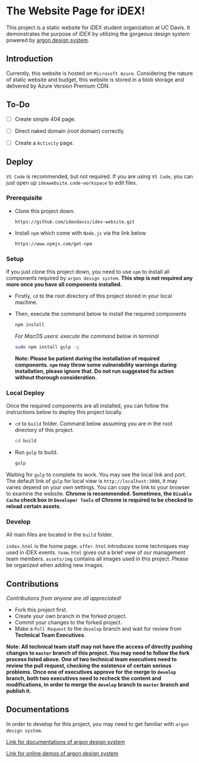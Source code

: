# The Website Page for iDEX!

This project is a static website for iDEX student organization at UC Davis. It demonstrates the purpose of iDEX by utilizing the gorgeous design system powered by [argon design system](https://github.com/creativetimofficial/argon-design-system).



## Introduction

Currently, this website is hosted on `Microsoft Azure`. Considering the nature of static website and budget, this website is stored in a blob storage and delivered by Azure Version Premium CDN.



## To-Do

- [ ] Create simple 404 page.
- [ ] Direct naked domain (root domain) correctly.
- [ ] Create a `Activity` page.



## Deploy

`VS Code` is recommended, but not required. If you are using `VS Code`, you can just open up `idexwebsite.code-workspace` to edit files.

### Prerequisite

* Clone this project down.

  ``` 
  https://github.com/idexdavis/idex-website.git
  ```

* Install `npm` which come with `Node.js` via the link below

  ```
  https://www.npmjs.com/get-npm
  ```



### Setup

If you just clone this project down, you need to use `npm` to install all components required by `argon design system`. **This step is not required any more once you have all components installed.** 

* Firstly, `cd` to the root directory of this project stored in your local machine.

* Then, execute the command below to install the required components

  ```bash
  npm install
  ```
  *For MacOS users: execute the command below in terminal* 
  ```bash
  sudo npm install gulp -g
  ```

  **Note: Please be patient during the installation of required components. `npm` may throw some vulnerability warnings during installation, please ignore that. Do not run suggested fix action without thorough consideration.**



### Local Deploy

Once the required components are all installed, you can follow the instructions below to deploy this project locally.

* `cd` to `build` folder. Command below assuming you are in the root directory of this project.

  ```bash
  cd build
  ```

* Run `gulp` to build.

  ``` bash
  gulp
  ```

Waiting for `gulp` to complete its work. You may see the local link and port. The default link of `gulp` for local view is `http://localhost:3000`, it may varies depend on your own settings. You can copy the link to your browser to examine the website. **Chrome is recommended. Sometimes, the `Disable Cache` check box in `Developer Tools` of Chrome is required to be checked to reload certain assets.**



### Develop

All main files are located in the `build` folder. 

`index.html` is the home page. `offer.html` introduces some techniques may used in iDEX events. `team.html` gives out a brief view of our management team members. `assets/img` contains all images used in this project. Please be organized when adding new images.



## Contributions

*Contributions from anyone are all appreciated!*

* Fork this project first.
* Create your own branch in the forked project.
* Commit your changes to the forked project.
* Make a `Pull Request` to the `develop` branch and wait for review from **Technical Team Executives**.

**Note: All technical team staff may not have the access of directly pushing changes to `master` branch of this project. You may need to follow the fork process listed above. One of two technical team executives need to review the pull request, checking the existence of certain serious problems. Once one of executives approve for the merge to `develop` branch, both two executives need to recheck the content and modifications, in order to merge the `develop` branch to `master` branch and publish it.**



## Documentations

In order to develop for this project, you may need to get familiar with `argon design system`.

[Link for documentations of argon design system](https://demos.creative-tim.com/argon-design-system/docs/getting-started/overview.html)

[Link for online demos of argon design system](https://demos.creative-tim.com/argon-design-system/index.html)
